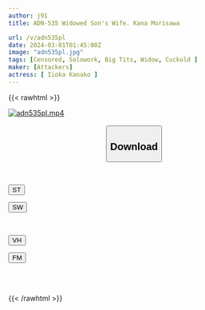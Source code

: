 ```yaml
---
author: j91
title: ADN-535 Widowed Son's Wife. Kana Morisawa

url: /v/adn535pl
date: 2024-03-01T01:45:00Z
image: "adn535pl.jpg"
tags: [Censored, Solowork, Big Tits, Widow, Cuckold	]
maker: [Attackers]
actress: [ Iioka Kanako ]
---
```



{{< rawhtml >}}

<div class="video" data-videoid="m7DgdWdLjPIbJpo">
    <a href="javascript:;">
        <img src="/v/adn535pl/adn535pl.jpg" width="WIDTH" height="HEIGHT" alt="adn535pl.mp4" loading="lazy">
    </a>
</div>

<script type="text/javascript" src="https://j91.asia/asset/on-demand-st.js"></script>

<br>
  <link rel="stylesheet" href="https://j91.asia/asset/bs5.css">
  
  <center>
  <button class="btn btn-primary" type="button" data-bs-toggle="collapse" data-bs-target=".multi-collapse" aria-expanded="false" aria-controls="multiCollapseExample1 multiCollapseExample2"><h2>Download</h2></button></center>
</p>
<div class="row">
  <div class="col">
    <div class="collapse multi-collapse" id="multiCollapseExample1">
      <div class="card card-body">
	      	      <br>
<div class="buttons">  
<p><a href="https://streamtape.to/v/m7DgdWdLjPIbJpo" target="_blank"><button class="btn-hover color-3"><i class="fa fa-download"></i> ST</button></a></p>
<p><a href="https://cdnwish.com/97uuvz849m8a" target="_blank"><button class="btn-hover color-2"><i class="fa fa-download"></i> SW</button></a></p></div>
    </div>
  </div>
</div>
  <div class="col">
    <div class="collapse multi-collapse" id="multiCollapseExample2">
      <div class="card card-body">
	      <br>
<div class="buttons">
<p><a href="https://vidhidepro.com/f/29o7krofnsnd"><button class="btn-hover color-9"><i class="fa fa-download"></i> VH</button></a></p>
<p><a href="https://filemoon.sx/d/exm7pdj74hwd"><button class="btn-hover color-8"><i class="fa fa-download"></i> FM</button></a></p></div>
<br><br>
      </div>
    </div>
  </div>
</div>

{{< /rawhtml >}}